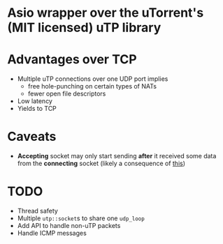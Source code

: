 # Asio wrapper over the uTorrent's (MIT licensed) uTP library

# Advantages over TCP

* Multiple uTP connections over one UDP port implies 
    * free hole-punching on certain types of NATs 
    * fewer open file descriptors
* Low latency
* Yields to TCP

# Caveats

* __Accepting__ socket may only start sending **after** it received some data
  from the __connecting__ socket (likely a consequence of
  [this](https://github.com/bittorrent/libutp/issues/74))

# TODO

* Thread safety
* Multiple `utp::socket`s to share one `udp_loop`
* Add API to handle non-uTP packets
* Handle ICMP messages
